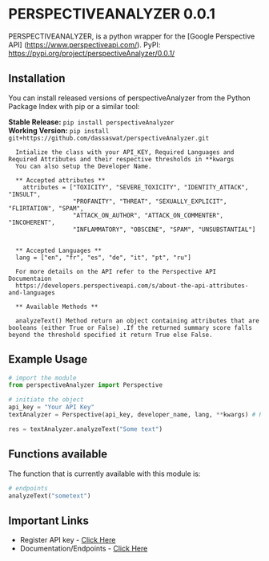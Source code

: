 # PERSPECTIVEANALYZER 0.0.1

PERSPECTIVEANALYZER, is a python wrapper for the
[Google Perspective API] (https://www.perspectiveapi.com/).
PyPI: https://pypi.org/project/perspectiveAnalyzer/0.0.1/

## Installation

You can install released versions of perspectiveAnalyzer from the Python Package Index with pip or a similar tool:

**Stable Release:** `pip install perspectiveAnalyzer`<br>
**Working Version:** `pip install git+https://github.com/dassaswat/perspectiveAnalyzer.git`

```
  Intialize the class with your API_KEY, Required Languages and Required Attributes and their respective thresholds in **kwargs
  You can also setup the Developer Name.

  ** Accepted attributes **
    attributes = ["TOXICITY", "SEVERE_TOXICITY", "IDENTITY_ATTACK", "INSULT",
                  "PROFANITY", "THREAT", "SEXUALLY_EXPLICIT", "FLIRTATION", "SPAM",
                  "ATTACK_ON_AUTHOR", "ATTACK_ON_COMMENTER", "INCOHERENT",
                  "INFLAMMATORY", "OBSCENE", "SPAM", "UNSUBSTANTIAL"]


  ** Accepted Languages **
  lang = ["en", "fr", "es", "de", "it", "pt", "ru"]

  For more details on the API refer to the Perspective API Documentaion
  https://developers.perspectiveapi.com/s/about-the-api-attributes-and-languages

  ** Available Methods **

  analyzeText() Method return an object containing attributes that are booleans (either True or False) .If the returned summary score falls beyond the threshold specified it return True else False.

```

## Example Usage

```python
# import the module
from perspectiveAnalyzer import Perspective

# initiate the object
api_key = "Your API Key"
textAnalyzer = Perspective(api_key, developer_name, lang, **kwargs) # Here we pass in the api_key, developerName (** Not Mandatory **), lang which is a list(defaults to just "en" ** Not Mandatory as well **) and finally we pass in the attributes with their threshold values.

res = textAnalyzer.analyzeText("Some text")
```

## Functions available

The function that is currently available with this module is:

```python
# endpoints
analyzeText("sometext")
```

## Important Links

- Register API key - [Click Here](https://docs.google.com/forms/d/e/1FAIpQLSdhBBnVVVbXSElby-jhNnEj-Zwpt5toQSCFsJerGfpXW66CuQ/viewform)
- Documentation/Endpoints - [Click Here](https://developers.perspectiveapi.com/s/)
